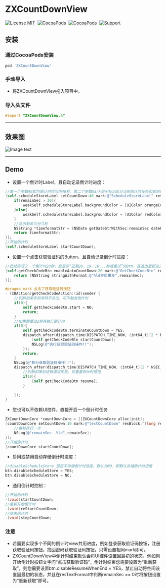 # ZXCountDownView
[![License MIT](https://img.shields.io/badge/license-MIT-green.svg?style=flat)](https://raw.githubusercontent.com/skx926/KSPhotoBrowser/master/LICENSE)&nbsp;
[![CocoaPods](http://img.shields.io/cocoapods/v/ZXCountDownView.svg?style=flat)](http://cocoapods.org/?q=ZXCountDownView)&nbsp;
[![CocoaPods](http://img.shields.io/cocoapods/p/ZXCountDownView.svg?style=flat)](http://cocoapods.org/?q=ZXCountDownView)&nbsp;
[![Support](https://img.shields.io/badge/support-iOS%208.0%2B%20-blue.svg?style=flat)](https://www.apple.com/nl/ios/)&nbsp;
## 安装
### 通过CocoaPods安装
```ruby
pod 'ZXCountDownView'
```
### 手动导入
* 将ZXCountDownView拖入项目中。

### 导入头文件
```objective-c
#import "ZXCountDownView.h"
```
***

## 效果图
![Image text](https://github.com/SmileZXLee/ZXCountDownView/blob/master/DemoImg/ZXCountDownViewDemo2.gif?raw=true) 

***

## Demo

* 设置一个倒计时Label，且自动记录倒计时进度：
```objective-c
//第一个参数40即为倒计时时间为40秒，第二个参数mark用于标记区分当前倒计时任务和其他倒计时任务，确保与其他任务不重名即可，block第一个参数即为剩余秒数，block返回值即为显示在Label上的文字。(此处实现了一个倒计时40秒，且显示”还剩40、39、38...秒哦“的Label)
[self.scheduleStoreLabel setCountDown:40 mark:@"ScheduleStoreLabel" resTextFormat:^NSString *(long remainSec) {
    if(remainSec > 30){
        weakSelf.scheduleStoreLabel.backgroundColor = [UIColor orangeColor];
    }else{
        weakSelf.scheduleStoreLabel.backgroundColor = [UIColor redColor];
    }
    //显示剩余几分几秒
    NSString *timeformatStr = [NSDate getDateStrWithSec:remainSec dateFormat:@"mm分ss秒"];
    return timeformatStr;
}];
//开始倒计时
[self.scheduleStoreLabel startCountDown];
```
* 设置一个点击获取验证码的Button，且自动记录倒计时进度：

```objective-c
//此处实现了一个倒计时20秒，且显示“还剩20、19、18...秒后重试”的Btn，且退出重新进入当前控制器或重启App不受影响。
[self.getCheckCodeBtn enableAutoCountDown:20 mark:@"GetCheckCodeBtn" resTextFormat:^NSString *(long remainSec) {
    return [NSString stringWithFormat:@"%ld秒后重发",remainSec];
}];
```
```objective-c
#pragma mark 点击了获取验证码按钮
- (IBAction)getCheckCodeAction:(id)sender {
    //判断如果手机号码不合法，可不触发倒计时
    if(0){
        self.getCheckCodeBtn.start = NO;
        return;
    }
    //如果需要过2秒再执行倒计时
    if(0){
        self.getCheckCodeBtn.terminateCountDown = YES;
        dispatch_after(dispatch_time(DISPATCH_TIME_NOW, (int64_t)(2 * NSEC_PER_SEC)), dispatch_get_main_queue(), ^{
            [self.getCheckCodeBtn startCountDown];
            NSLog(@"执行获取验证码操作!!");
        });
        return;
    }
    NSLog(@"执行获取验证码操作!!");
    dispatch_after(dispatch_time(DISPATCH_TIME_NOW, (int64_t)(2 * NSEC_PER_SEC)), dispatch_get_main_queue(), ^{
        //判断如果验证码请求失败，可重置倒计时按钮
        if(0){
            [self.getCheckCodeBtn resume];
        }
        
    });
}
```
* 您也可以不依赖UI控件，直接开启一个倒计时任务

```objective-c
ZXCountDownCore *countDownCore = [[ZXCountDownCore alloc]init];
[countDownCore setCountDown:10 mark:@"testCountDown" resBlock:^(long remainSec) {
    //每秒执行一次
    NSLog(@"remainSec--%ld",remainSec);
}];
//开始倒计时
[countDownCore startCountDown];
```
* 启用或禁用自动存储倒计时进度：
```objective-c
//disableScheduleStore 是否不存储倒计时进度，默认为NO，即默认存储倒计时进度
btn.disableScheduleStore = YES;
btn.disableScheduleStore = NO;
```
* 通用倒计时控制：
```objective-c
//开始倒计时
-(void)startCountDown;
//重新开始倒计时
-(void)reStartCountDown;
//结束倒计时
-(void)stopCountDown;
```
### 注意
* 若需要实现多个不同的倒计时view共用进度，例如登录获取验证码按钮，注册获取验证码按钮，找回密码获取验证码按钮，只需设置相同mark即可。
* ZXCountDownView中倒计时结束默认会将UI控件设置回最初的状态，例如刚开始倒计时按钮文字问“点击获取验证码”，倒计时结束您需要设置为“重新获取”，则您需要设置btn.disableResumeWhenEnd = YES，禁止自动将空间设置回最初的状态，并且在resTextFormat中判断remainSec == 0时将按钮设置为“重新获取”即可。


